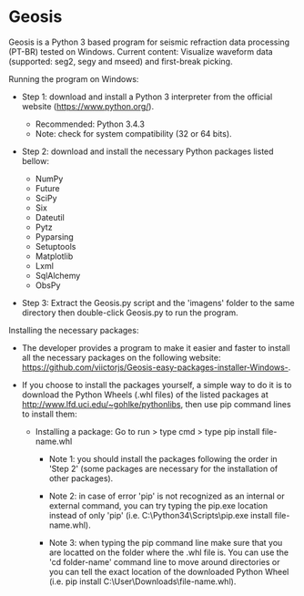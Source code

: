 # Geosis
Geosis is a Python 3 based program for seismic refraction data processing (PT-BR) tested on Windows.
Current content: Visualize waveform data (supported: seg2, segy and mseed) and first-break picking.

Running the program on Windows:

 - Step 1: download and install a Python 3 interpreter from the official website (https://www.python.org/).
    - Recommended: Python 3.4.3
    - Note: check for system compatibility (32 or 64 bits).
    
 - Step 2: download and install the necessary Python packages listed bellow:
    - NumPy
    - Future
    - SciPy
    - Six
    - Dateutil
    - Pytz
    - Pyparsing
    - Setuptools
    - Matplotlib
    - Lxml
    - SqlAlchemy
    - ObsPy
    
- Step 3: Extract the Geosis.py script and the 'imagens' folder to the same directory then double-click Geosis.py to run the program.
    
Installing the necessary packages:

- The developer provides a program to make it easier and faster to install all the necessary packages on the following website: https://github.com/viictorjs/Geosis-easy-packages-installer-Windows-. 
- If you choose to install the packages yourself, a simple way to do it is to download the Python Wheels (.whl files) of the listed packages at http://www.lfd.uci.edu/~gohlke/pythonlibs, then use pip command lines to install them:
    
  - Installing a package: Go to run > type cmd > type pip install file-name.whl
    - Note 1: you should install the packages following the order in 'Step 2' (some packages are necessary for the installation of other packages). 
    
    - Note 2: in case of error 'pip' is not recognized as an internal or external command, you can try typing the pip.exe location instead of only 'pip' (i.e. C:\Python34\Scripts\pip.exe install file-name.whl).
      
    - Note 3: when typing the pip command line make sure that you are locatted on the folder where the .whl file is. You can use the 'cd folder-name' command line to move around directories or you can tell the exact location of the downloaded Python Wheel (i.e. pip install C:\User\Downloads\file-name.whl).
    



